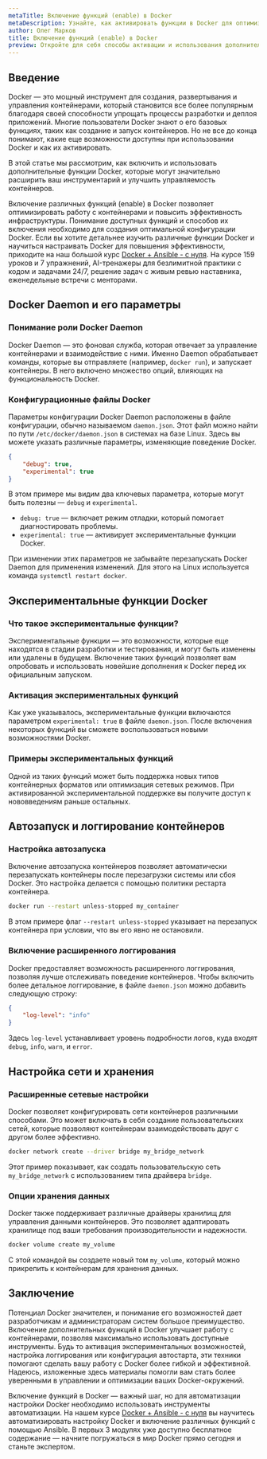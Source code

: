 ```yaml
---
metaTitle: Включение функций (enable) в Docker 
metaDescription: Узнайте, как активировать функции в Docker для оптимизации работы с контейнерами и повысить эффективность вашей инфраструктуры
author: Олег Марков
title: Включение функций (enable) в Docker
preview: Откройте для себя способы активации и использования дополнительных функций в Docker, чтобы усилить управление контейнерами. Практические примеры и пояснения помогут вам освоить эти возможности
---
```


## Введение

Docker — это мощный инструмент для создания, развертывания и управления контейнерами, который становится все более популярным благодаря своей способности упрощать процессы разработки и деплоя приложений. Многие пользователи Docker знают о его базовых функциях, таких как создание и запуск контейнеров. Но не все до конца понимают, какие еще возможности доступны при использовании Docker и как их активировать. 

В этой статье мы рассмотрим, как включить и использовать дополнительные функции Docker, которые могут значительно расширить ваш инструментарий и улучшить управляемость контейнеров.

Включение различных функций (enable) в Docker позволяет оптимизировать работу с контейнерами и повысить эффективность инфраструктуры. Понимание доступных функций и способов их включения необходимо для создания оптимальной конфигурации Docker. Если вы хотите детальнее изучить различные функции Docker и научиться настраивать Docker для повышения эффективности, приходите на наш большой курс [Docker + Ansible - с нуля](https://purpleschool.ru/course/docker?utm_source=knowledgebase&utm_medium=text&utm_campaign=Vklyuchenie_funkciy_(enable)_v_Docker). На курсе 159 уроков и 7 упражнений, AI-тренажеры для безлимитной практики с кодом и задачами 24/7, решение задач с живым ревью наставника, еженедельные встречи с менторами.

## Docker Daemon и его параметры

### Понимание роли Docker Daemon

Docker Daemon — это фоновая служба, которая отвечает за управление контейнерами и взаимодействие с ними. Именно Daemon обрабатывает команды, которые вы отправляете (например, `docker run`), и запускает контейнеры. В него включено множество опций, влияющих на функциональность Docker.

### Конфигурационные файлы Docker

Параметры конфигурации Docker Daemon расположены в файле конфигурации, обычно называемом `daemon.json`. Этот файл можно найти по пути `/etc/docker/daemon.json` в системах на базе Linux. Здесь вы можете указать различные параметры, изменяющие поведение Docker.

```json
{
    "debug": true,
    "experimental": true
}
```

В этом примере мы видим два ключевых параметра, которые могут быть полезны — `debug` и `experimental`.

- `debug: true` — включает режим отладки, который помогает диагностировать проблемы.
- `experimental: true` — активирует экспериментальные функции Docker.

При изменении этих параметров не забывайте перезапускать Docker Daemon для применения изменений. Для этого на Linux используется команда `systemctl restart docker`.

## Экспериментальные функции Docker

### Что такое экспериментальные функции?

Экспериментальные функции — это возможности, которые еще находятся в стадии разработки и тестирования, и могут быть изменены или удалены в будущем. Включение таких функций позволяет вам опробовать и использовать новейшие дополнения к Docker перед их официальным запуском.

### Активация экспериментальных функций

Как уже указывалось, экспериментальные функции включаются параметром `experimental: true` в файле `daemon.json`. После включения некоторых функций вы сможете воспользоваться новыми возможностями Docker.

### Примеры экспериментальных функций

Одной из таких функций может быть поддержка новых типов контейнерных форматов или оптимизация сетевых режимов. При активированной экспериментальной поддержке вы получите доступ к нововведениям раньше остальных.

## Автозапуск и логгирование контейнеров

### Настройка автозапуска

Включение автозапуска контейнеров позволяет автоматически перезапускать контейнеры после перезагрузки системы или сбоя Docker. Это настройка делается с помощью политики рестарта контейнера.

```bash
docker run --restart unless-stopped my_container
```

В этом примере флаг `--restart unless-stopped` указывает на перезапуск контейнера при условии, что вы его явно не остановили.

### Включение расширенного логгирования

Docker предоставляет возможность расширенного логгирования, позволяя лучше отслеживать поведение контейнеров. Чтобы включить более детальное логгирование, в файле `daemon.json` можно добавить следующую строку:

```json
{
    "log-level": "info"
}
```

Здесь `log-level` устанавливает уровень подробности логов, куда входят `debug`, `info`, `warn`, и `error`.

## Настройка сети и хранения

### Расширенные сетевые настройки

Docker позволяет конфигурировать сети контейнеров различными способами. Это может включать в себя создание пользовательских сетей, которые позволяют контейнерам взаимодействовать друг с другом более эффективно.

```bash
docker network create --driver bridge my_bridge_network
```

Этот пример показывает, как создать пользовательскую сеть `my_bridge_network` с использованием типа драйвера `bridge`.

### Опции хранения данных

Docker также поддерживает различные драйверы хранилищ для управления данными контейнеров. Это позволяет адаптировать хранилище под ваши требования производительности и надежности.

```bash
docker volume create my_volume
```

С этой командой вы создаете новый том `my_volume`, который можно прикрепить к контейнерам для хранения данных.

## Заключение

Потенциал Docker значителен, и понимание его возможностей дает разработчикам и администраторам систем большое преимущество. Включение дополнительных функций в Docker улучшает работу с контейнерами, позволяя максимально использовать доступные инструменты. Будь то активация экспериментальных возможностей, настройка логгирования или конфигурация автостарта, эти техники помогают сделать вашу работу с Docker более гибкой и эффективной. Надеюсь, изложенные здесь материалы помогли вам стать более уверенными в управлении и оптимизации ваших Docker-окружений.

Включение функций в Docker — важный шаг, но для автоматизации настройки Docker необходимо использовать инструменты автоматизации. На нашем курсе [Docker + Ansible - с нуля](https://purpleschool.ru/course/docker?utm_source=knowledgebase&utm_medium=text&utm_campaign=Vklyuchenie_funkciy_(enable)_v_Docker) вы научитесь автоматизировать настройку Docker и включение различных функций с помощью Ansible. В первых 3 модулях уже доступно бесплатное содержание — начните погружаться в мир Docker прямо сегодня и станьте экспертом.
